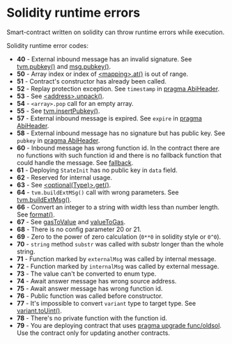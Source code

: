 # Solidity runtime errors

Smart-contract written on solidity can throw runtime errors while execution.

Solidity runtime error codes:

* **40** - External inbound message has an invalid signature. See [tvm.pubkey()](../syntax/api-functions-and-members/misc-functions-from-tvm.md#pubkey) and [msg.pubkey()](../syntax/api-functions-and-members/msg-namespace.md#pubkey).
* **50** - Array index or index of [\<mapping>.at()](../syntax/changes-and-extensions-in-solidity-types/mapping.md#at) is out of range.
* **51** - Contract's constructor has already been called.
* **52** - Replay protection exception. See `timestamp` in [pragma AbiHeader](../syntax/pragmas/).
* **53** - See [\<address>.unpack()](../syntax/changes-and-extensions-in-solidity-types/functions.md#unpack).
* **54** - `<array>.pop` call for an empty array.
* **55** - See [tvm.insertPubkey()](../syntax/api-functions-and-members/misc-functions-from-tvm.md#pubkey).
* **57** - External inbound message is expired. See `expire` in [pragma AbiHeader](../syntax/pragmas/abiheader.md).
* **58** - External inbound message has no signature but has public key. See `pubkey` in [pragma AbiHeader](../syntax/pragmas/abiheader.md).
* **60** - Inbound message has wrong function id. In the contract there are no functions with such function id and there is no fallback function that could handle the message. See [fallback](../syntax/special-contract-functions/fallback.md).
* **61** - Deploying `StateInit` has no public key in `data` field.
* **62** - Reserved for internal usage.
* **63** - See [\<optional(Type)>.get()](../syntax/tvm-specific-types/optional-type.md#get).
* **64** - `tvm.buildExtMSg()` call with wrong parameters. See [tvm.buildExtMsg()](../syntax/api-functions-and-members/misc-functions-from-tvm.md#buildextmsg).
* **66** - Convert an integer to a string with width less than number length. See [format()](solidity-runtime-errors.md#format).
* **67** - See [gasToValue](../syntax/api-functions-and-members/gastovalue.md) and [valueToGas](../syntax/api-functions-and-members/valuetogas.md).
* **68** - There is no config parameter 20 or 21.
* **69** - Zero to the power of zero calculation (`0**0` in solidity style or `0^0`).
* **70** - `string` method `substr` was called with substr longer than the whole string.
* **71** - Function marked by `externalMsg` was called by internal message.
* **72** - Function marked by `internalMsg` was called by external message.
* **73** - The value can't be converted to enum type.
* **74** - Await answer message has wrong source address.
* **75** - Await answer message has wrong function id.
* **76** - Public function was called before constructor.
* **77** - It's impossible to convert `variant` type to target type. See [variant.toUint()](../syntax/tvm-specific-types/variant.md#touint).
* **78** - There's no private function with the function id.
* **79** - You are deploying contract that uses [pragma upgrade func/oldsol](../syntax/pragmas/upgrade-func-oldsol.md). Use the contract only for updating another contracts.
